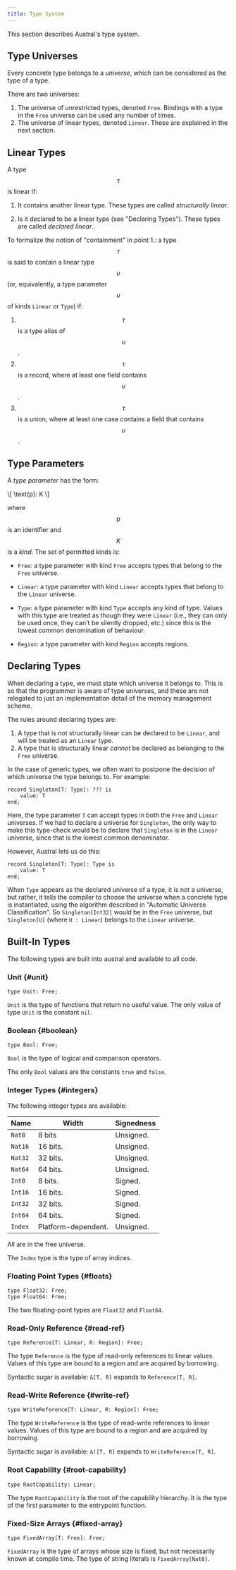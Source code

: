 ```yaml
---
title: Type System
---
```


This section describes Austral's type system.

## Type Universes

Every concrete type belongs to a _universe_, which can be considered as the type
of a type.

There are two universes:

1. The universe of unrestricted types, denoted `Free`. Bindings with a type in
   the `Free` universe can be used any number of times.
2. The universe of linear types, denoted `Linear`. These are explained in the
   next section.

## Linear Types

A type $$\tau$$ is linear if:

1. It contains another linear type. These types are called _structurally
   linear_.

2. Is it declared to be a linear type (see "Declaring Types"). These types are
   called _declared linear_.

To formalize the notion of "containment" in point 1.: a type $$\tau$$ is said to
contain a linear type $$\upsilon$$ (or, equivalently, a type parameter
$$\upsilon$$ of kinds `Linear` or `Type`) if:

1. $$\tau$$ is a type alias of $$\upsilon$$.
3. $$\tau$$ is a record, where at least one field contains $$\upsilon$$.
3. $$\tau$$ is a union, where at least one case contains a field that contains $$\upsilon$$.

## Type Parameters

A _type parameter_ has the form:

\\[
\text{p}: K
\\]

where $$\text{p}$$ is an identifier and $$K$$ is a _kind_. The set of permitted
kinds is:

- `Free`: a type parameter with kind `Free` accepts types that belong to the
  `Free` universe.

- `Linear`: a type parameter with kind `Linear` accepts types that belong to the
  `Linear` universe.

- `Type`: a type parameter with kind `Type` accepts any kind of type. Values
  with this type are treated as though they were `Linear` (i.e., they can only
  be used once, they can't be silently dropped, etc.) since this is the lowest
  common denomination of behaviour.

- `Region`: a type parameter with kind `Region` accepts regions.

## Declaring Types

When declaring a type, we must state which universe it belongs to. This is so
that the programmer is aware of type universes, and these are not relegated to
just an implementation detail of the memory management scheme.

The rules around declaring types are:

1. A type that is not structurally linear can be declared to be `Linear`, and
   will be treated as an `Linear` type.
2. A type that is structurally linear _cannot_ be declared as belonging to the
   `Free` universe.

In the case of generic types, we often want to postpone the decision of which
universe the type belongs to. For example:

```austral
record Singleton[T: Type]: ??? is
    value: T
end;
```

Here, the type parameter `T` can accept types in both the `Free` and `Linear`
universes. If we had to declare a universe for `Singleton`, the only way to make
this type-check would be to declare that `Singleton` is in the `Linear`
universe, since that is the lowest common denominator.

However, Austral lets us do this:

```austral
record Singleton[T: Type]: Type is
    value: T
end;
```

When `Type` appears as the declared universe of a type, it is not a universe,
but rather, it tells the compiler to choose the universe when a concrete type is
instantiated, using the algorithm described in "Automatic Universe
Classification". So `Singleton[Int32]` would be in the `Free` universe, but
`Singleton[U]` (where `U : Linear`) belongs to the `Linear` universe.

## Built-In Types

The following types are built into austral and available to all code.

### Unit {#unit}

```austral
type Unit: Free;
```

`Unit` is the type of functions that return no useful value. The only value of
type `Unit` is the constant `nil`.

### Boolean {#boolean}

```austral
type Bool: Free;
```

`Bool` is the type of logical and comparison operators.

The only `Bool` values are the constants `true` and `false`.

### Integer Types {#integers}

The following integer types are available:

|  Name   |        Width        | Signedness |
| ------- | ------------------- | ---------- |
| `Nat8`  | 8 bits              | Unsigned.  |
| `Nat16` | 16 bits.            | Unsigned.  |
| `Nat32` | 32 bits.            | Unsigned.  |
| `Nat64` | 64 bits.            | Unsigned.  |
| `Int8`  | 8 bits.             | Signed.    |
| `Int16` | 16 bits.            | Signed.    |
| `Int32` | 32 bits.            | Signed.    |
| `Int64` | 64 bits.            | Signed.    |
| `Index` | Platform-dependent. | Unsigned.  |

All are in the free universe.

The `Index` type is the type of array indices.

### Floating Point Types {#floats}

```austral
type Float32: Free;
type Float64: Free;
```

The two floating-point types are `Float32` and `Float64`.

### Read-Only Reference {#read-ref}

```austral
type Reference[T: Linear, R: Region]: Free;
```

The type `Reference` is the type of read-only references to linear
values. Values of this type are bound to a region and are acquired by borrowing.

Syntactic sugar is available: `&[T, R]` expands to `Reference[T, R]`.

### Read-Write Reference {#write-ref}

```austral
type WriteReference[T: Linear, R: Region]: Free;
```

The type `WriteReference` is the type of read-write references to linear
values. Values of this type are bound to a region and are acquired by borrowing.

Syntactic sugar is available: `&![T, R]` expands to `WriteReference[T, R]`.

### Root Capability {#root-capability}

```austral
type RootCapability: Linear;
```

The type `RootCapability` is the root of the capability hierarchy. It is the
type of the first parameter to the entrypoint function.

### Fixed-Size Arrays {#fixed-array}

```austral
type FixedArray[T: Free]: Free;
```

`FixedArray` is the type of arrays whose size is fixed, but not necessarily
known at compile time. The type of string literals is `FixedArray[Nat8]`.
